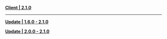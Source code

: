 **[Client | 2.1.0](https://hk4e-download.oss-cn-shanghai.aliyuncs.com/client_app/pc_mihoyo/20210901_859f700f6ec7a8a3/YuanShen_2.1.0.zip)**

---

**[Update | 1.6.0 - 2.1.0](https://hk4e-download.oss-cn-shanghai.aliyuncs.com/client_app/update/hk4e_cn/18/game_1.6.0_2.1.0_diff_tkLn4PAmDSZ7W9Ns.zip)**

**[Update | 2.0.0 - 2.1.0](https://hk4e-download.oss-cn-shanghai.aliyuncs.com/client_app/update/hk4e_cn/18/game_2.0.0_2.1.0_diff_1f7AFLVjigMhXBnd.zip)**

